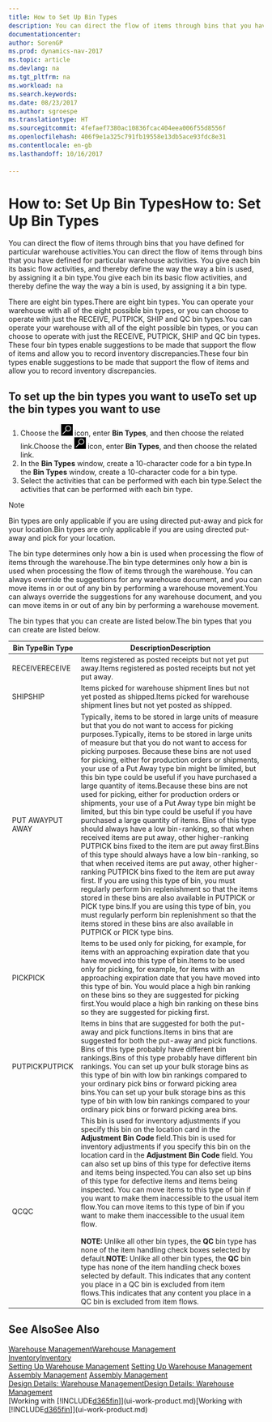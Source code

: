 ```yaml
---
title: How to Set Up Bin Types
description: You can direct the flow of items through bins that you have defined for particular warehouse activities. You give each bin its basic flow activities, and thereby define the way the way a bin is used, by assigning it a bin type.
documentationcenter: 
author: SorenGP
ms.prod: dynamics-nav-2017
ms.topic: article
ms.devlang: na
ms.tgt_pltfrm: na
ms.workload: na
ms.search.keywords: 
ms.date: 08/23/2017
ms.author: sgroespe
ms.translationtype: HT
ms.sourcegitcommit: 4fefaef7380ac10836fcac404eea006f55d8556f
ms.openlocfilehash: 406f9e1a325c791fb19558e13db5ace93fdc8e31
ms.contentlocale: en-gb
ms.lasthandoff: 10/16/2017

---
```

# <a name="how-to-set-up-bin-types"></a><span data-ttu-id="a49ca-104">How to: Set Up Bin Types</span><span class="sxs-lookup"><span data-stu-id="a49ca-104">How to: Set Up Bin Types</span></span>
<span data-ttu-id="a49ca-105">You can direct the flow of items through bins that you have defined for particular warehouse activities.</span><span class="sxs-lookup"><span data-stu-id="a49ca-105">You can direct the flow of items through bins that you have defined for particular warehouse activities.</span></span> <span data-ttu-id="a49ca-106">You give each bin its basic flow activities, and thereby define the way the way a bin is used, by assigning it a bin type.</span><span class="sxs-lookup"><span data-stu-id="a49ca-106">You give each bin its basic flow activities, and thereby define the way the way a bin is used, by assigning it a bin type.</span></span>  

<span data-ttu-id="a49ca-107">There are eight bin types.</span><span class="sxs-lookup"><span data-stu-id="a49ca-107">There are eight bin types.</span></span> <span data-ttu-id="a49ca-108">You can operate your warehouse with all of the eight possible bin types, or you can choose to operate with just the RECEIVE, PUTPICK, SHIP and QC bin types.</span><span class="sxs-lookup"><span data-stu-id="a49ca-108">You can operate your warehouse with all of the eight possible bin types, or you can choose to operate with just the RECEIVE, PUTPICK, SHIP and QC bin types.</span></span> <span data-ttu-id="a49ca-109">These four bin types enable suggestions to be made that support the flow of items and allow you to record inventory discrepancies.</span><span class="sxs-lookup"><span data-stu-id="a49ca-109">These four bin types enable suggestions to be made that support the flow of items and allow you to record inventory discrepancies.</span></span>  

## <a name="to-set-up-the-bin-types-you-want-to-use"></a><span data-ttu-id="a49ca-110">To set up the bin types you want to use</span><span class="sxs-lookup"><span data-stu-id="a49ca-110">To set up the bin types you want to use</span></span>  
1.  <span data-ttu-id="a49ca-111">Choose the ![Search for Page or Report](media/ui-search/search_small.png "Search for Page or Report icon") icon, enter **Bin Types**, and then choose the related link.</span><span class="sxs-lookup"><span data-stu-id="a49ca-111">Choose the ![Search for Page or Report](media/ui-search/search_small.png "Search for Page or Report icon") icon, enter **Bin Types**, and then choose the related link.</span></span>  
2.  <span data-ttu-id="a49ca-112">In the **Bin Types** window, create a 10-character code for a bin type.</span><span class="sxs-lookup"><span data-stu-id="a49ca-112">In the **Bin Types** window, create a 10-character code for a bin type.</span></span>  
3.  <span data-ttu-id="a49ca-113">Select the activities that can be performed with each bin type.</span><span class="sxs-lookup"><span data-stu-id="a49ca-113">Select the activities that can be performed with each bin type.</span></span>  

> [!NOTE]  
>  <span data-ttu-id="a49ca-114">Bin types are only applicable if you are using directed put-away and pick for your location.</span><span class="sxs-lookup"><span data-stu-id="a49ca-114">Bin types are only applicable if you are using directed put-away and pick for your location.</span></span>  

<span data-ttu-id="a49ca-115">The bin type determines only how a bin is used when processing the flow of items through the warehouse.</span><span class="sxs-lookup"><span data-stu-id="a49ca-115">The bin type determines only how a bin is used when processing the flow of items through the warehouse.</span></span> <span data-ttu-id="a49ca-116">You can always override the suggestions for any warehouse document, and you can move items in or out of any bin by performing a warehouse movement.</span><span class="sxs-lookup"><span data-stu-id="a49ca-116">You can always override the suggestions for any warehouse document, and you can move items in or out of any bin by performing a warehouse movement.</span></span>  

<span data-ttu-id="a49ca-117">The bin types that you can create are listed below.</span><span class="sxs-lookup"><span data-stu-id="a49ca-117">The bin types that you can create are listed below.</span></span>  

|<span data-ttu-id="a49ca-118">Bin Type</span><span class="sxs-lookup"><span data-stu-id="a49ca-118">Bin Type</span></span>|<span data-ttu-id="a49ca-119">Description</span><span class="sxs-lookup"><span data-stu-id="a49ca-119">Description</span></span>|  
|------------------|---------------------------------------|  
|<span data-ttu-id="a49ca-120">RECEIVE</span><span class="sxs-lookup"><span data-stu-id="a49ca-120">RECEIVE</span></span>|<span data-ttu-id="a49ca-121">Items registered as posted receipts but not yet put away.</span><span class="sxs-lookup"><span data-stu-id="a49ca-121">Items registered as posted receipts but not yet put away.</span></span>|  
|<span data-ttu-id="a49ca-122">SHIP</span><span class="sxs-lookup"><span data-stu-id="a49ca-122">SHIP</span></span>|<span data-ttu-id="a49ca-123">Items picked for warehouse shipment lines but not yet posted as shipped.</span><span class="sxs-lookup"><span data-stu-id="a49ca-123">Items picked for warehouse shipment lines but not yet posted as shipped.</span></span>|  
|<span data-ttu-id="a49ca-124">PUT AWAY</span><span class="sxs-lookup"><span data-stu-id="a49ca-124">PUT AWAY</span></span>|<span data-ttu-id="a49ca-125">Typically, items to be stored in large units of measure but that you do not want to access for picking purposes.</span><span class="sxs-lookup"><span data-stu-id="a49ca-125">Typically, items to be stored in large units of measure but that you do not want to access for picking purposes.</span></span> <span data-ttu-id="a49ca-126">Because these bins are not used for picking, either for production orders or shipments, your use of a Put Away type bin might be limited, but this bin type could be useful if you have purchased a large quantity of items.</span><span class="sxs-lookup"><span data-stu-id="a49ca-126">Because these bins are not used for picking, either for production orders or shipments, your use of a Put Away type bin might be limited, but this bin type could be useful if you have purchased a large quantity of items.</span></span> <span data-ttu-id="a49ca-127">Bins of this type should always have a low bin-ranking, so that when received items are put away, other higher-ranking PUTPICK bins fixed to the item are put away first.</span><span class="sxs-lookup"><span data-stu-id="a49ca-127">Bins of this type should always have a low bin-ranking, so that when received items are put away, other higher-ranking PUTPICK bins fixed to the item are put away first.</span></span> <span data-ttu-id="a49ca-128">If you are using this type of bin, you must regularly perform bin replenishment so that the items stored in these bins are also available in PUTPICK or PICK type bins.</span><span class="sxs-lookup"><span data-stu-id="a49ca-128">If you are using this type of bin, you must regularly perform bin replenishment so that the items stored in these bins are also available in PUTPICK or PICK type bins.</span></span>|  
|<span data-ttu-id="a49ca-129">PICK</span><span class="sxs-lookup"><span data-stu-id="a49ca-129">PICK</span></span>|<span data-ttu-id="a49ca-130">Items to be used only for picking, for example, for items with an approaching expiration date that you have moved into this type of bin.</span><span class="sxs-lookup"><span data-stu-id="a49ca-130">Items to be used only for picking, for example, for items with an approaching expiration date that you have moved into this type of bin.</span></span> <span data-ttu-id="a49ca-131">You would place a high bin ranking on these bins so they are suggested for picking first.</span><span class="sxs-lookup"><span data-stu-id="a49ca-131">You would place a high bin ranking on these bins so they are suggested for picking first.</span></span>|  
|<span data-ttu-id="a49ca-132">PUTPICK</span><span class="sxs-lookup"><span data-stu-id="a49ca-132">PUTPICK</span></span>|<span data-ttu-id="a49ca-133">Items in bins that are suggested for both the put-away and pick functions.</span><span class="sxs-lookup"><span data-stu-id="a49ca-133">Items in bins that are suggested for both the put-away and pick functions.</span></span> <span data-ttu-id="a49ca-134">Bins of this type probably have different bin rankings.</span><span class="sxs-lookup"><span data-stu-id="a49ca-134">Bins of this type probably have different bin rankings.</span></span> <span data-ttu-id="a49ca-135">You can set up your bulk storage bins as this type of bin with low bin rankings compared to your ordinary pick bins or forward picking area bins.</span><span class="sxs-lookup"><span data-stu-id="a49ca-135">You can set up your bulk storage bins as this type of bin with low bin rankings compared to your ordinary pick bins or forward picking area bins.</span></span>|  
|<span data-ttu-id="a49ca-136">QC</span><span class="sxs-lookup"><span data-stu-id="a49ca-136">QC</span></span>|<span data-ttu-id="a49ca-137">This bin is used for inventory adjustments if you specify this bin on the location card in the **Adjustment Bin Code** field.</span><span class="sxs-lookup"><span data-stu-id="a49ca-137">This bin is used for inventory adjustments if you specify this bin on the location card in the **Adjustment Bin Code** field.</span></span> <span data-ttu-id="a49ca-138">You can also set up bins of this type for defective items and items being inspected.</span><span class="sxs-lookup"><span data-stu-id="a49ca-138">You can also set up bins of this type for defective items and items being inspected.</span></span> <span data-ttu-id="a49ca-139">You can move items to this type of bin if you want to make them inaccessible to the usual item flow.</span><span class="sxs-lookup"><span data-stu-id="a49ca-139">You can move items to this type of bin if you want to make them inaccessible to the usual item flow.</span></span><br /><br /> <span data-ttu-id="a49ca-140">**NOTE:** Unlike all other bin types, the **QC** bin type has none of the item handling check boxes selected by default.</span><span class="sxs-lookup"><span data-stu-id="a49ca-140">**NOTE:** Unlike all other bin types, the **QC** bin type has none of the item handling check boxes selected by default.</span></span> <span data-ttu-id="a49ca-141">This indicates that any content you place in a QC bin is excluded from item flows.</span><span class="sxs-lookup"><span data-stu-id="a49ca-141">This indicates that any content you place in a QC bin is excluded from item flows.</span></span>|  

## <a name="see-also"></a><span data-ttu-id="a49ca-142">See Also</span><span class="sxs-lookup"><span data-stu-id="a49ca-142">See Also</span></span>
[<span data-ttu-id="a49ca-143">Warehouse Management</span><span class="sxs-lookup"><span data-stu-id="a49ca-143">Warehouse Management</span></span>](warehouse-manage-warehouse.md)  
[<span data-ttu-id="a49ca-144">Inventory</span><span class="sxs-lookup"><span data-stu-id="a49ca-144">Inventory</span></span>](inventory-manage-inventory.md)  
<span data-ttu-id="a49ca-145">[Setting Up Warehouse Management](warehouse-setup-warehouse.md)   </span><span class="sxs-lookup"><span data-stu-id="a49ca-145">[Setting Up Warehouse Management](warehouse-setup-warehouse.md)   </span></span>  
<span data-ttu-id="a49ca-146">[Assembly Management](assembly-assemble-items.md)  </span><span class="sxs-lookup"><span data-stu-id="a49ca-146">[Assembly Management](assembly-assemble-items.md)  </span></span>  
[<span data-ttu-id="a49ca-147">Design Details: Warehouse Management</span><span class="sxs-lookup"><span data-stu-id="a49ca-147">Design Details: Warehouse Management</span></span>](design-details-warehouse-management.md)  
<span data-ttu-id="a49ca-148">[Working with [!INCLUDE[d365fin](includes/d365fin_md.md)]](ui-work-product.md)</span><span class="sxs-lookup"><span data-stu-id="a49ca-148">[Working with [!INCLUDE[d365fin](includes/d365fin_md.md)]](ui-work-product.md)</span></span>

